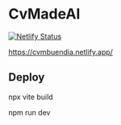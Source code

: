 # CvMadeAI
[![Netlify Status](https://api.netlify.com/api/v1/badges/e545b5c9-abf0-41e0-b4a4-61054224b4b5/deploy-status)](https://app.netlify.com/sites/cvmbuendia/deploys)

https://cvmbuendia.netlify.app/
## Deploy 
npx vite build

npm run dev
